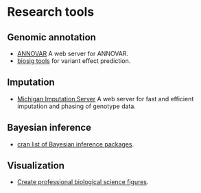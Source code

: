 # Research tools

## Genomic annotation

- [ANNOVAR](http://wannovar.wglab.org/) A web server for ANNOVAR.
- [biosig tools](http://biosig.unimelb.edu.au/biosig/tools) for variant effect prediction.

## Imputation

- [Michigan Imputation Server](https://imputationserver.sph.umich.edu/index.html#!) A web server for fast and efficient imputation and phasing of genotype data.

## Bayesian inference

- [cran list of Bayesian inference packages](https://cran.r-project.org/web/views/Bayesian.html).

## Visualization

- [Create professional biological science figures](https://biorender.com/).
